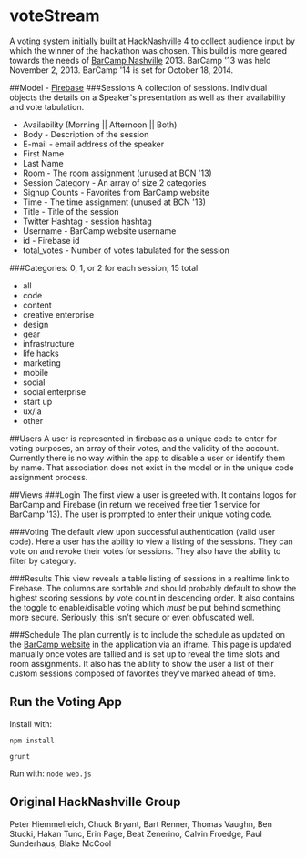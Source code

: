 voteStream
====

A voting system initially built at HackNashville 4 to collect audience input by which the winner of the hackathon was chosen. This build is more geared towards the needs of [BarCamp Nashville](http://www.barcampnashville.org/) 2013. BarCamp '13 was held November 2, 2013. BarCamp '14 is set for October 18, 2014.

##Model - [Firebase](https://barcamp.firebaseio.com/)
###Sessions
A collection of sessions. Individual objects the details on a Speaker's presentation as well as their availability and vote tabulation.
 * Availability (Morning || Afternoon || Both)
 * Body - Description of the session
 * E-mail - email address of the speaker
 * First Name
 * Last Name
 * Room - The room assignment (unused at BCN '13)
 * Session Category - An array of size 2 categories
 * Signup Counts - Favorites from BarCamp website
 * Time - The time assignment (unused at BCN '13)
 * Title - Title of the session
 * Twitter Hashtag - session hashtag
 * Username - BarCamp website username
 * id - Firebase id
 * total_votes - Number of votes tabulated for the session
 
###Categories: 0, 1, or 2 for each session; 15 total
 * all
 * code
 * content
 * creative enterprise
 * design
 * gear
 * infrastructure
 * life hacks
 * marketing
 * mobile
 * social
 * social enterprise
 * start up
 * ux/ia
 * other

##Users
A user is represented in firebase as a unique code to enter for voting purposes, an array of their votes, and the validity of the account. Currently there is no way within the app to disable a user or identify them by name. That association does not exist in the model or in the unique code assignment process.

##Views
###Login
The first view a user is greeted with. It contains logos for BarCamp and Firebase (in return we received free tier 1 service for BarCamp '13). The user is prompted to enter their unique voting code.

###Voting
The default view upon successful authentication (valid user code). Here a user has the ability to view a listing of the sessions. They can vote on and revoke their votes for sessions. They also have the ability to filter by category.

###Results
This view reveals a table listing of sessions in a realtime link to Firebase. The columns are sortable and should probably default to show the highest scoring sessions by vote count in descending order. It also contains the toggle to enable/disable voting which *must* be put behind something more secure. Seriously, this isn't secure or even obfuscated well.

###Schedule
The plan currently is to include the schedule as updated on the [BarCamp website](http://www.barcampnashville.org/bcn14/sessions) in the application via an iframe. This page is updated manually once votes are tallied and is set up to reveal the time slots and room assignments. It also has the ability to show the user a list of their custom sessions composed of favorites they've marked ahead of time.

## Run the Voting App
Install with:

`npm install`

`grunt`

Run with:
`node web.js`

## Original HackNashville Group
Peter Hiemmelreich, Chuck Bryant, Bart Renner, Thomas Vaughn, Ben Stucki, Hakan Tunc, Erin Page, Beat Zenerino, Calvin Froedge, Paul Sunderhaus, Blake McCool
